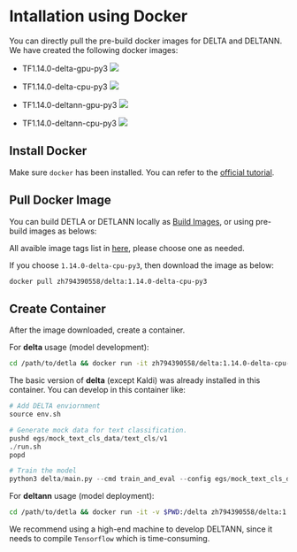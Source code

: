 # Intallation using Docker

You can directly pull the pre-build docker images for DELTA and DELTANN. We have created the following docker images:

- TF1.14.0-delta-gpu-py3 [![](https://images.microbadger.com/badges/image/zh794390558/delta:1.14.0-delta-gpu-py3.svg)](https://hub.docker.com/r/zh794390558/delta)

- TF1.14.0-delta-cpu-py3 [![](https://images.microbadger.com/badges/image/zh794390558/delta:1.14.0-delta-cpu-py3.svg)](https://hub.docker.com/r/zh794390558/delta)

- TF1.14.0-deltann-gpu-py3 [![](https://images.microbadger.com/badges/image/zh794390558/delta:1.14.0-deltann-gpu-py3.svg)](https://hub.docker.com/r/zh794390558/delta)

- TF1.14.0-deltann-cpu-py3 [![](https://images.microbadger.com/badges/image/zh794390558/delta:1.14.0-deltann-cpu-py3.svg)](https://hub.docker.com/r/zh794390558/delta)



## Install Docker

Make sure `docker` has been installed. You can refer to the [official tutorial](https://docs.docker.com/install/).

## Pull Docker Image

You can build DETLA or DETLANN locally as [Build Images](#build-images),
or using pre-build images as belows:

All avaible image tags list in [here](https://cloud.docker.com/repository/docker/zh794390558/delta/tags),
please choose one as needed.

If you choose `1.14.0-delta-cpu-py3`, then download the image as below:

```bash
docker pull zh794390558/delta:1.14.0-delta-cpu-py3
```

## Create Container

After the image downloaded, create a container.

For **delta** usage (model development):

```bash
cd /path/to/detla && docker run -it zh794390558/delta:1.14.0-delta-cpu-py3 /bin/bash
```

The basic version of **delta** (except Kaldi) was already installed in this container. You can develop in this container like:

```python
# Add DELTA enviornment
source env.sh

# Generate mock data for text classification.
pushd egs/mock_text_cls_data/text_cls/v1
./run.sh
popd

# Train the model
python3 delta/main.py --cmd train_and_eval --config egs/mock_text_cls_data/text_cls/v1/config/han-cls.yml
```

For **deltann** usage (model deployment):

```bash
cd /path/to/detla && docker run -it -v $PWD:/delta zh794390558/delta:1.14.0-deltann-cpu-py3 /bin/bash
```

We recommend using a high-end machine to develop DELTANN, since it needs to compile
`Tensorflow` which is time-consuming.
